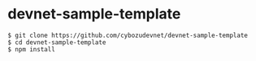 # devnet-sample-template

```
$ git clone https://github.com/cybozudevnet/devnet-sample-template
$ cd devnet-sample-template
$ npm install
```
